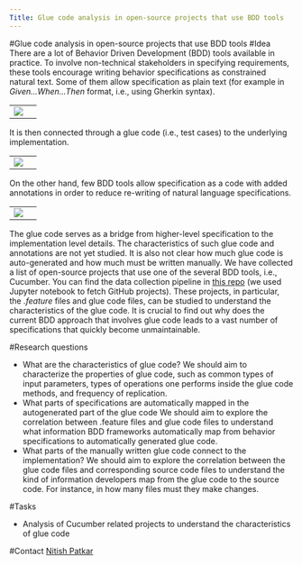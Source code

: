 ```yaml
---
Title: Glue code analysis in open-source projects that use BDD tools
---
```

#Glue code analysis in open-source projects that use BDD tools
#Idea
There are a lot of Behavior Driven Development (BDD) tools available in practice.
To involve non-technical stakeholders in specifying requirements, these tools encourage writing behavior specifications as constrained natural text.
Some of them allow specification as plain text (for example in *Given...When...Then* format, i.e., using Gherkin syntax).

| | |
|---|---|
|<img style="text-align:center" src="/download/Nitish/bdd_scenario.png" />|

It is then connected through a glue code (i.e., test cases) to the underlying implementation.

| | |
|---|---|
|<img style="text-align:center" src="/download/Nitish/glue_code_example.png" />|
 
On the other hand, few BDD tools allow specification as a code with added annotations in order to reduce re-writing of natural language specifications. 

| | |
|---|---|
|<img style="text-align:center" src="/download/Nitish/fixture_annotations.png" />|

The glue code serves as a bridge from higher-level specification to the implementation level details.
The characteristics of such glue code and annotations are not yet studied. 
It is also not clear how much glue code is auto-generated and how much must be written manually.
We have collected a list of open-source projects that use one of the several BDD tools, i.e., Cucumber.
You can find the data collection pipeline in [this repo](https://github.com/CodeOneTwo/software-composition-seminar) (we used Jupyter notebook to fetch GitHub projects).
These projects, in particular, the *.feature* files and glue code files, can be studied to understand the characteristics of the glue code. 
It is crucial to find out why does the current BDD approach that involves glue code leads to a vast number of specifications that quickly become unmaintainable.  

#Research questions

-  What are the characteristics of glue code? We should aim to characterize the properties of glue code, such as common types of input parameters, types of operations one performs inside the glue code methods, and frequency of replication.
-  What parts of specifications are automatically mapped in the autogenerated part of the glue code We should aim to explore the correlation between .feature files and glue code files to understand what information BDD frameworks automatically map from behavior specifications to automatically generated glue code.
-  What parts of the manually written glue code connect to the implementation? We should aim to explore the correlation between the glue code files and corresponding source code files to understand the kind of information developers map from the glue code to the source code. For instance, in how many files must they make changes.

#Tasks

- Analysis of Cucumber related projects to understand the characteristics of glue code

#Contact 
[Nitish Patkar](%base_url%/staff/NitishPatkar)
